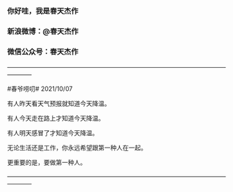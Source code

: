 ### 你好哇，我是春天杰作

### 新浪微博：@春天杰作  
### 微信公众号：春天杰作  

————————————————————————————————————————

\#春爷唠叨\# 2021/10/07

有人昨天看天气预报就知道今天降温。

有人今天走在路上才知道今天降温。

有人明天感冒了才知道今天降温。

无论生活还是工作，你永远希望跟第一种人在一起。

更重要的是，要做第一种人。 

————————————————————————————————————————
